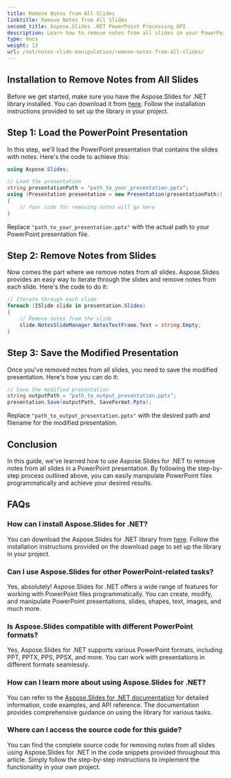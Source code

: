 ```yaml
---
title: Remove Notes from All Slides
linktitle: Remove Notes from All Slides
second_title: Aspose.Slides .NET PowerPoint Processing API
description: Learn how to remove notes from all slides in your PowerPoint presentations using Aspose.Slides for .NET. Follow this step-by-step guide with complete source code examples to easily achieve your goal.
type: docs
weight: 13
url: /net/notes-slide-manipulation/remove-notes-from-all-slides/
---
```


## Installation to Remove Notes from All Slides

Before we get started, make sure you have the Aspose.Slides for .NET library installed. You can download it from [here](https://releases.aspose.com/slides/net/). Follow the installation instructions provided to set up the library in your project.

## Step 1: Load the PowerPoint Presentation

In this step, we'll load the PowerPoint presentation that contains the slides with notes. Here's the code to achieve this:

```csharp
using Aspose.Slides;

// Load the presentation
string presentationPath = "path_to_your_presentation.pptx";
using (Presentation presentation = new Presentation(presentationPath))
{
    // Your code for removing notes will go here
}
```

Replace `"path_to_your_presentation.pptx"` with the actual path to your PowerPoint presentation file.

## Step 2: Remove Notes from Slides

Now comes the part where we remove notes from all slides. Aspose.Slides provides an easy way to iterate through the slides and remove notes from each slide. Here's the code to do it:

```csharp
// Iterate through each slide
foreach (ISlide slide in presentation.Slides)
{
    // Remove notes from the slide
    slide.NotesSlideManager.NotesTextFrame.Text = string.Empty;
}
```

## Step 3: Save the Modified Presentation

Once you've removed notes from all slides, you need to save the modified presentation. Here's how you can do it:

```csharp
// Save the modified presentation
string outputPath = "path_to_output_presentation.pptx";
presentation.Save(outputPath, SaveFormat.Pptx);
```

Replace `"path_to_output_presentation.pptx"` with the desired path and filename for the modified presentation.

## Conclusion

In this guide, we've learned how to use Aspose.Slides for .NET to remove notes from all slides in a PowerPoint presentation. By following the step-by-step process outlined above, you can easily manipulate PowerPoint files programmatically and achieve your desired results.

## FAQs

### How can I install Aspose.Slides for .NET?

You can download the Aspose.Slides for .NET library from [here](https://releases.aspose.com/slides/net/). Follow the installation instructions provided on the download page to set up the library in your project.

### Can I use Aspose.Slides for other PowerPoint-related tasks?

Yes, absolutely! Aspose.Slides for .NET offers a wide range of features for working with PowerPoint files programmatically. You can create, modify, and manipulate PowerPoint presentations, slides, shapes, text, images, and much more.

### Is Aspose.Slides compatible with different PowerPoint formats?

Yes, Aspose.Slides for .NET supports various PowerPoint formats, including PPT, PPTX, PPS, PPSX, and more. You can work with presentations in different formats seamlessly.

### How can I learn more about using Aspose.Slides for .NET?

You can refer to the [Aspose.Slides for .NET documentation](https://reference.aspose.com/slides/net/) for detailed information, code examples, and API reference. The documentation provides comprehensive guidance on using the library for various tasks.

### Where can I access the source code for this guide?

You can find the complete source code for removing notes from all slides using Aspose.Slides for .NET in the code snippets provided throughout this article. Simply follow the step-by-step instructions to implement the functionality in your own project.
